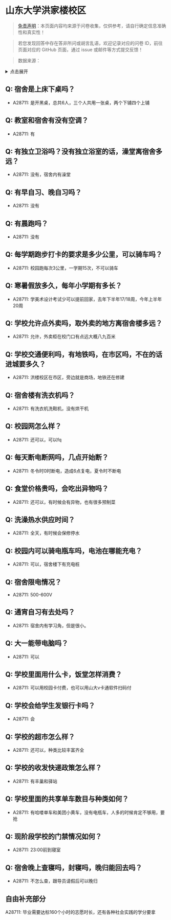 # 山东大学洪家楼校区

> [免责声明](https://colleges.chat/#_3)：本页面内容均来源于问卷收集，仅供参考，请自行确定信息准确性和真实性！

> 若您发现回答中存在答非所问或胡言乱语，欢迎记录对应的问卷 ID，前往页面对应的 GitHub 页面，通过 issue 或邮件等方式提交反馈！

> 数据来源：

<details><summary>点击展开</summary>
<ul>
<li>A28711: 匿名 (2025 年 06 月)</li>
</ul>
</details>

## Q: 宿舍是上床下桌吗？

- A28711: 是开黑桌，总共6人，三个人共用一张桌，两个下铺四个上铺

## Q: 教室和宿舍有没有空调？

- A28711: 有

## Q: 有独立卫浴吗？没有独立浴室的话，澡堂离宿舍多远？

- A28711: 没有，宿舍内有澡堂

## Q: 有早自习、晚自习吗？

- A28711: 没有

## Q: 有晨跑吗？

- A28711: 没有

## Q: 每学期跑步打卡的要求是多少公里，可以骑车吗？

- A28711: 校园跑每次3公里，一学期15次，不可以骑车

## Q: 寒暑假放多久，每年小学期有多长？

- A28711: 学美术设计考试少可以提前回家，去年下半年17/18周，今年上半年20周

## Q: 学校允许点外卖吗，取外卖的地方离宿舍楼多远？

- A28711: 允许，外卖柜在校门口有点远大概八九百米

## Q: 学校交通便利吗，有地铁吗，在市区吗，不在的话进城要多久？

- A28711: 洪楼校区在市区，旁边就是商场，地铁还在修建

## Q: 宿舍楼有洗衣机吗？

- A28711: 有洗衣机洗鞋机，没有烘干机

## Q: 校园网怎么样？

- A28711: 还可以，可以fq

## Q: 每天断电断网吗，几点开始断？

- A28711: 冬令时0时断电，造成6点复电，夏令时不断电

## Q: 食堂价格贵吗，会吃出异物吗？

- A28711: 还可以，有时候会有异物，也有很多预制菜

## Q: 洗澡热水供应时间？

- A28711: 全天，有时候会保修停水

## Q: 校园内可以骑电瓶车吗，电池在哪能充电？

- A28711: 可以，宿舍楼下有充电桩

## Q: 宿舍限电情况？

- A28711: 500-600V

## Q: 通宵自习有去处吗？

- A28711: 宿舍内有学习角，但是很小。

## Q: 大一能带电脑吗？

- A28711: 可以

## Q: 学校里面用什么卡，饭堂怎样消费？

- A28711: 可以用校园卡付费，也可以用山大v卡通软件扫码付

## Q: 学校会给学生发银行卡吗？

- A28711: 会

## Q: 学校的超市怎么样？

- A28711: 还可以，种类比较丰富齐全

## Q: 学校的收发快递政策怎么样？

- A28711: 有丰巢和驿站

## Q: 学校里面的共享单车数目与种类如何？

- A28711: 有哈喽单车和美团小黄车，没有电瓶车，人多的时候肯定不够用，要抢

## Q: 现阶段学校的门禁情况如何？

- A28711: 23:00前到寝室

## Q: 宿舍晚上查寝吗，封寝吗，晚归能回去吗？

- A28711: 不怎么查，跟导员请假后可以晚归

## 自由补充部分

A28711: 毕业需要达标160个小时的志愿时长，还有各种社会实践的学分要拿